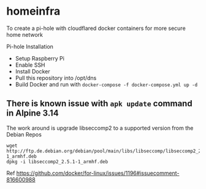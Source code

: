 # homeinfra
To create a pi-hole with cloudflared docker containers for more secure home network

Pi-hole Installation 

- Setup Raspberry Pi 
- Enable SSH
- Install Docker 
- Pull this repository into /opt/dns 
- Build Docker and run with `docker-compose -f docker-compose.yml up -d`  


## There is known issue with `apk update` command in Alpine 3.14
The work around is upgrade libseccomp2 to a supported version from the Debian Repos 
```
wget http://ftp.de.debian.org/debian/pool/main/libs/libseccomp/libseccomp2_2.5.1-1_armhf.deb
dpkg -i libseccomp2_2.5.1-1_armhf.deb
```
Ref https://github.com/docker/for-linux/issues/1196#issuecomment-816600988
